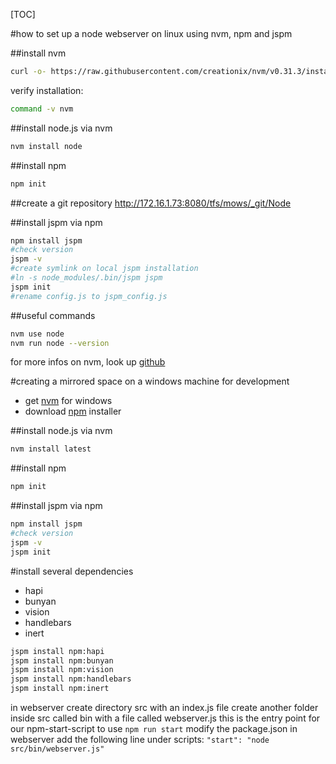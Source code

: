 
[TOC]

#how to set up a node webserver on linux using nvm, npm and jspm

##install nvm
```bash
curl -o- https://raw.githubusercontent.com/creationix/nvm/v0.31.3/install.sh | bash
```
verify installation:
```bash
command -v nvm
```

##install node.js via nvm
```bash
nvm install node
```

##install npm
```bash
npm init
```

##create a git repository
http://172.16.1.73:8080/tfs/mows/_git/Node


##install jspm via npm
```bash
npm install jspm
#check version
jspm -v
#create symlink on local jspm installation
#ln -s node_modules/.bin/jspm jspm
jspm init
#rename config.js to jspm_config.js
```

##useful commands
```bash
nvm use node
nvm run node --version
```

for more infos on nvm, look up [github](https://github.com/creationix/nvm)

#creating a mirrored space on a windows machine for development
- get [nvm](https://github.com/coreybutler/nvm-windows) for windows
- download [npm](https://nodejs.org/en/download/) installer

##install node.js via nvm
```bash
nvm install latest
```

##install npm
```bash
npm init
```

##install jspm via npm
```bash
npm install jspm
#check version
jspm -v
jspm init
```

#install several dependencies
+ hapi
+ bunyan
+ vision
+ handlebars
+ inert

```bash
jspm install npm:hapi
jspm install npm:bunyan
jspm install npm:vision
jspm install npm:handlebars
jspm install npm:inert
```
in webserver create directory src with an index.js file
create another folder inside src called bin with a file called webserver.js this is the entry point for our npm-start-script
to use `npm run start` modify the package.json in webserver add the following line under scripts:
`"start": "node src/bin/webserver.js"`




